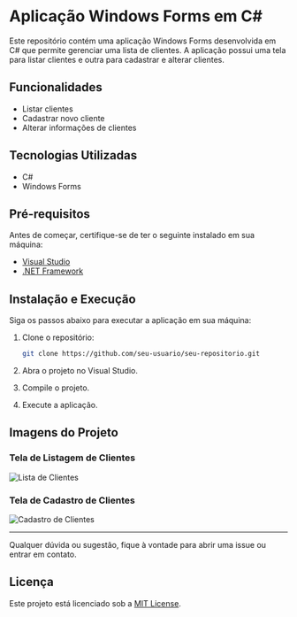 # Aplicação Windows Forms em C#

Este repositório contém uma aplicação Windows Forms desenvolvida em C# que permite gerenciar uma lista de clientes. A aplicação possui uma tela para listar clientes e outra para cadastrar e alterar clientes.

## Funcionalidades

- Listar clientes
- Cadastrar novo cliente
- Alterar informações de clientes

## Tecnologias Utilizadas

- C#
- Windows Forms

## Pré-requisitos

Antes de começar, certifique-se de ter o seguinte instalado em sua máquina:

- [Visual Studio](https://visualstudio.microsoft.com/)
- [.NET Framework](https://dotnet.microsoft.com/download/dotnet-framework)

## Instalação e Execução

Siga os passos abaixo para executar a aplicação em sua máquina:

1. Clone o repositório:
    ```bash
    git clone https://github.com/seu-usuario/seu-repositorio.git
    ```

2. Abra o projeto no Visual Studio.

3. Compile o projeto.

4. Execute a aplicação.

## Imagens do Projeto

### Tela de Listagem de Clientes
![Lista de Clientes](https://i.ibb.co/JkR7VB7/Screenshot-2.png)

### Tela de Cadastro de Clientes
![Cadastro de Clientes](https://i.ibb.co/p0vpkSC/Screenshot-3.png)

---

Qualquer dúvida ou sugestão, fique à vontade para abrir uma issue ou entrar em contato.

## Licença

Este projeto está licenciado sob a [MIT License](LICENSE).
